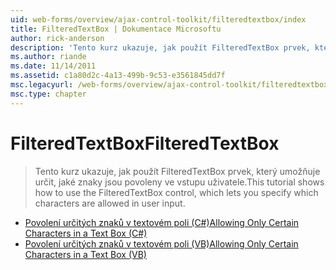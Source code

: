 ```yaml
---
uid: web-forms/overview/ajax-control-toolkit/filteredtextbox/index
title: FilteredTextBox | Dokumentace Microsoftu
author: rick-anderson
description: 'Tento kurz ukazuje, jak použít FilteredTextBox prvek, který umožňuje určit, jaké znaky jsou povoleny ve vstupu uživatele.'
ms.author: riande
ms.date: 11/14/2011
ms.assetid: c1a80d2c-4a13-499b-9c53-e3561845dd7f
msc.legacyurl: /web-forms/overview/ajax-control-toolkit/filteredtextbox
msc.type: chapter
---
```

<a name="filteredtextbox"></a><span data-ttu-id="39bdd-103">FilteredTextBox</span><span class="sxs-lookup"><span data-stu-id="39bdd-103">FilteredTextBox</span></span>
====================
> <span data-ttu-id="39bdd-104">Tento kurz ukazuje, jak použít FilteredTextBox prvek, který umožňuje určit, jaké znaky jsou povoleny ve vstupu uživatele.</span><span class="sxs-lookup"><span data-stu-id="39bdd-104">This tutorial shows how to use the FilteredTextBox control, which lets you specify which characters are allowed in user input.</span></span>


- [<span data-ttu-id="39bdd-105">Povolení určitých znaků v textovém poli (C#)</span><span class="sxs-lookup"><span data-stu-id="39bdd-105">Allowing Only Certain Characters in a Text Box (C#)</span></span>](allowing-only-certain-characters-in-a-text-box-cs.md)
- [<span data-ttu-id="39bdd-106">Povolení určitých znaků v textovém poli (VB)</span><span class="sxs-lookup"><span data-stu-id="39bdd-106">Allowing Only Certain Characters in a Text Box (VB)</span></span>](allowing-only-certain-characters-in-a-text-box-vb.md)
